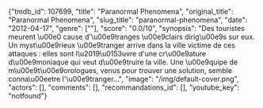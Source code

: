 {"tmdb_id": 107699, "title": "Paranormal Phenomena", "original_title": "Paranormal Phenomena", "slug_title": "paranormal-phenomena", "date": "2012-04-17", "genre": [""], "score": "0.0/10", "synopsis": "Des touristes meurent \u00e0 cause d'\u00e9tranges \u00e9clairs dirig\u00e9s sur eux. Un myst\u00e9rieux \u00e9tranger arrive dans la ville victime de ces attaques : elles sont l\u2019\u0153uvre d'une cr\u00e9ature d\u00e9moniaque qui veut d\u00e9truire la ville. Une \u00e9quipe de m\u00e9t\u00e9orologues, venus pour trouver une solution, semble conna\u00eetre l'\u00e9tranger...", "image": "/img/default-cover.png", "actors": [], "comments": [], "recommandations_id": [], "youtube_key": "notfound"}